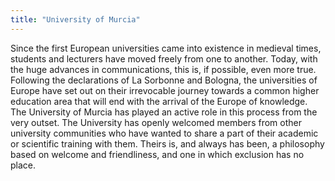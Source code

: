 ```yaml
---
title: "University of Murcia"
---
```


Since the first European universities came into existence in medieval times, students and lecturers have moved freely from one to another. Today, with the huge advances in communications, this is, if possible, even more true. Following the declarations of La Sorbonne and Bologna, the universities of Europe have set out on their irrevocable journey towards a common higher education area that will end with the arrival of the Europe of knowledge. The University of Murcia has played an active role in this process from the very outset. The University has openly welcomed members from other university communities who have wanted to share a part of their academic or scientific training with them. Theirs is, and always has been, a philosophy based on welcome and friendliness, and one in which exclusion has no place.

